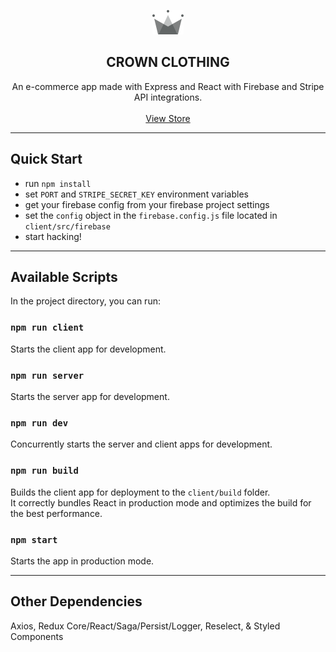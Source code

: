 <p align="center">
    <a href="https://royal-clothing.herokuapp.com/" target="_blank">
        <img src="https://raw.githubusercontent.com/alevfalse/crown-clothing/master/client/src/assets/crown.png" alt="crown" />
    </a><br/>
</p>
<h2 align="center">CROWN CLOTHING</h1>
<p align="center">
    An e-commerce app made with Express and React with Firebase and Stripe API integrations.
    <br/>
    <br/>
    <a  class="store-link" href="https://royal-clothing.herokuapp.com/" target="_blank">
        View Store
    </a>
</p>

--- 

## Quick Start

- run `npm install`
- set `PORT` and `STRIPE_SECRET_KEY` environment variables
- get your firebase config from your firebase project settings
- set the `config` object in the `firebase.config.js` file located in `client/src/firebase`
- start hacking!

--- 

## Available Scripts

In the project directory, you can run:

### `npm run client`

Starts the client app for development.

### `npm run server`

Starts the server app for development.

### `npm run dev`

Concurrently starts the server and client apps for development.

### `npm run build`

Builds the client app for deployment to the `client/build` folder.<br />
It correctly bundles React in production mode and optimizes the build for the best performance.

### `npm start`

Starts the app in production mode.<br />

---

## Other Dependencies

Axios, Redux Core/React/Saga/Persist/Logger, Reselect, & Styled Components
